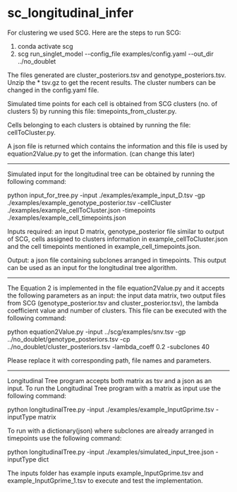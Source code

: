 # sc_longitudinal_infer

For clustering we used SCG. Here are the steps to run SCG:

1. conda activate scg
2. scg run_singlet_model --config_file examples/config.yaml --out_dir ../no_doublet

The files generated are cluster_posteriors.tsv and genotype_posteriors.tsv. Unzip the * tsv.gz to get the recent results. 
The cluster numbers can be changed in the config.yaml file. 

Simulated time points for each cell is obtained from SCG clusters (no. of clusters 5) by running this file: timepoints_from_cluster.py. 

Cells belonging to each clusters is obtained by running the file: cellToCluster.py. 

A json file is returned which contains the information and this file is used by 
equation2Value.py to get the information. (can change this later)

--------------------------------------------------------------------------------------

Simulated input for the longitudinal tree can be obtained by running the following command:

python input_for_tree.py -input ./examples/example_input_D.tsv -gp ./examples/example_genotype_posterior.tsv -cellCluster ./examples/example_cellToCluster.json -timepoints ./examples/example_cell_timepoints.json

Inputs required: an input D matrix, genotype_posterior file similar to output of SCG, cells assigned to clusters information in example_cellToCluster.json and the cell timepoints mentioned in example_cell_timepoints.json.

Output: a json file containing subclones arranged in timepoints. This output can be used as an input for the longitudinal tree algorithm.

---------------------------------------------------------------------------------------

The Equation 2 is implemented in the file equation2Value.py and it accepts the following parameters as an input: the input data matrix, two output files from SCG (genotype_posterior.tsv and cluster_posterior.tsv), the lambda coefficient value and number of clusters. This file can be executed with the following command:

python equation2Value.py -input ../scg/examples/snv.tsv -gp ../no_doublet/genotype_posteriors.tsv -cp ../no_doublet/cluster_posteriors.tsv -lambda_coeff 0.2 -subclones 40

Please replace it with corresponding path, file names and parameters.

---------------------------------------------------------------------------------

Longitudinal Tree program accepts both matrix as tsv and a json as an input. To run the Longitudinal Tree program with a matrix as input use the following command:

python longitudinalTree.py -input ./examples/example_InputGprime.tsv -inputType matrix

To run with a dictionary(json) where subclones are already arranged in timepoints use the following command:

python longitudinalTree.py -input ./examples/simulated_input_tree.json -inputType dict

The inputs folder has example inputs example_InputGprime.tsv and example_InputGprime_1.tsv to execute and test the implementation.
